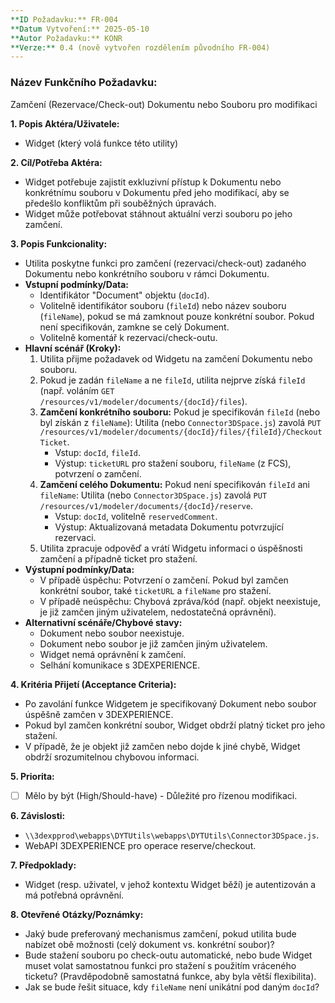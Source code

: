 ```yaml
---
**ID Požadavku:** FR-004
**Datum Vytvoření:** 2025-05-10
**Autor Požadavku:** KONR
**Verze:** 0.4 (nově vytvořen rozdělením původního FR-004)
---
```


### Název Funkčního Požadavku:
Zamčení (Rezervace/Check-out) Dokumentu nebo Souboru pro modifikaci

**1. Popis Aktéra/Uživatele:**
   - Widget (který volá funkce této utility)

**2. Cíl/Potřeba Aktéra:**
   - Widget potřebuje zajistit exkluzivní přístup k Dokumentu nebo konkrétnímu souboru v Dokumentu před jeho modifikací, aby se předešlo konfliktům při souběžných úpravách.
   - Widget může potřebovat stáhnout aktuální verzi souboru po jeho zamčení.

**3. Popis Funkcionality:**
   - Utilita poskytne funkci pro zamčení (rezervaci/check-out) zadaného Dokumentu nebo konkrétního souboru v rámci Dokumentu.
   - **Vstupní podmínky/Data:**
     - Identifikátor "Document" objektu (`docId`).
     - Volitelně identifikátor souboru (`fileId`) nebo název souboru (`fileName`), pokud se má zamknout pouze konkrétní soubor. Pokud není specifikován, zamkne se celý Dokument.
     - Volitelně komentář k rezervaci/check-outu.
   - **Hlavní scénář (Kroky):**
     1. Utilita přijme požadavek od Widgetu na zamčení Dokumentu nebo souboru.
     2. Pokud je zadán `fileName` a ne `fileId`, utilita nejprve získá `fileId` (např. voláním `GET /resources/v1/modeler/documents/{docId}/files`).
     3. **Zamčení konkrétního souboru:** Pokud je specifikován `fileId` (nebo byl získán z `fileName`):
        Utilita (nebo `Connector3DSpace.js`) zavolá `PUT /resources/v1/modeler/documents/{docId}/files/{fileId}/CheckoutTicket`.
        - Vstup: `docId`, `fileId`.
        - Výstup: `ticketURL` pro stažení souboru, `fileName` (z FCS), potvrzení o zamčení.
     4. **Zamčení celého Dokumentu:** Pokud není specifikován `fileId` ani `fileName`:
        Utilita (nebo `Connector3DSpace.js`) zavolá `PUT /resources/v1/modeler/documents/{docId}/reserve`.
        - Vstup: `docId`, volitelně `reservedComment`.
        - Výstup: Aktualizovaná metadata Dokumentu potvrzující rezervaci.
     5. Utilita zpracuje odpověď a vrátí Widgetu informaci o úspěšnosti zamčení a případně ticket pro stažení.
   - **Výstupní podmínky/Data:**
     - V případě úspěchu: Potvrzení o zamčení. Pokud byl zamčen konkrétní soubor, také `ticketURL` a `fileName` pro stažení.
     - V případě neúspěchu: Chybová zpráva/kód (např. objekt neexistuje, je již zamčen jiným uživatelem, nedostatečná oprávnění).
   - **Alternativní scénáře/Chybové stavy:**
     - Dokument nebo soubor neexistuje.
     - Dokument nebo soubor je již zamčen jiným uživatelem.
     - Widget nemá oprávnění k zamčení.
     - Selhání komunikace s 3DEXPERIENCE.

**4. Kritéria Přijetí (Acceptance Criteria):**
   - Po zavolání funkce Widgetem je specifikovaný Dokument nebo soubor úspěšně zamčen v 3DEXPERIENCE.
   - Pokud byl zamčen konkrétní soubor, Widget obdrží platný ticket pro jeho stažení.
   - V případě, že je objekt již zamčen nebo dojde k jiné chybě, Widget obdrží srozumitelnou chybovou informaci.

**5. Priorita:**
   - [ ] Mělo by být (High/Should-have) - Důležité pro řízenou modifikaci.

**6. Závislosti:**
   - `\\3dexpprod\webapps\DYTUtils\webapps\DYTUtils\Connector3DSpace.js`.
   - WebAPI 3DEXPERIENCE pro operace reserve/checkout.

**7. Předpoklady:**
   - Widget (resp. uživatel, v jehož kontextu Widget běží) je autentizován a má potřebná oprávnění.

**8. Otevřené Otázky/Poznámky:**
   - Jaký bude preferovaný mechanismus zamčení, pokud utilita bude nabízet obě možnosti (celý dokument vs. konkrétní soubor)?
   - Bude stažení souboru po check-outu automatické, nebo bude Widget muset volat samostatnou funkci pro stažení s použitím vráceného ticketu? (Pravděpodobně samostatná funkce, aby byla větší flexibilita).
   - Jak se bude řešit situace, kdy `fileName` není unikátní pod daným `docId`?
